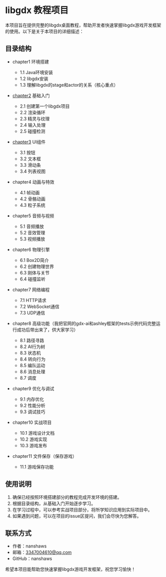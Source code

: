 # libgdx 教程项目

本项目旨在提供完整的libgdx桌面教程，帮助开发者快速掌握libgdx游戏开发框架的使用。以下是关于本项目的详细描述：

## 目录结构

- chapter1 环境搭建
  - 1.1 Java环境安装
  - 1.2 libgdx安装
  - 1.3 理解libgdx的stage和actor的关系（核心重点）

- [chapter2](chapter2%2Fchapter2.md) 基础入门

  - 2.1 创建第一个libgdx项目
  - 2.2 渲染循环
  - 2.3 精灵与纹理
  - 2.4 输入处理
  - 2.5 碰撞检测

- [chapter3](chapter3%2Fchapter3.md) UI组件

  - 3.1 按钮
  - 3.2 文本框
  - 3.3 滑动条
  - 3.4 列表视图

- chapter4 动画与特效

  - 4.1 帧动画
  - 4.2 骨骼动画
  - 4.3 粒子系统

- chapter5 音频与视频

  - 5.1 音频播放
  - 5.2 音效管理
  - 5.3 视频播放

- chapter6 物理引擎

  - 6.1 Box2D简介
  - 6.2 创建物理世界
  - 6.3 刚体与关节
  - 6.4 碰撞监听

- chapter7 网络编程

  - 7.1 HTTP请求
  - 7.2 WebSocket通信
  - 7.3 UDP通信

- chapter8 高级功能（我把官网的gdx-ai和ashley框架的tests示例代码完整运行成功后带出来了，供大家学习）

  - 8.1 路径寻路
  - 8.2 AI行为树
  - 8.3 状态机
  - 8.4 转向行为
  - 8.5 编队运动
  - 8.6 消息处理
  - 8.7 调度

- chapter9 优化与调试

  - 9.1 内存优化
  - 9.2 性能分析
  - 9.3 调试技巧


- chapter10 实战项目

  - 10.1 游戏设计文档
  - 10.2 游戏实现
  - 10.3 游戏发布

- chapter11 文件保存（保存游戏）

  - 11.1 游戏保存功能

    

## 使用说明

1. 确保已经按照环境搭建部分的教程完成开发环境的搭建。
2. 根据目录结构，从基础入门开始逐步学习。
3. 在学习过程中，可以参考实战项目部分，将所学知识应用到实际项目中。
4. 如果遇到问题，可以在项目的issue区提问，我们会尽快为您解答。

## 联系方式

- 作者：nanshaws
- 邮箱：3347004610@qq.com
- GitHub：nanshaws

希望本项目能帮助您快速掌握libgdx游戏开发框架，祝您学习愉快！